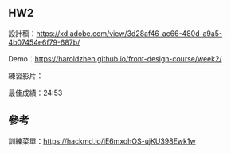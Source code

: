 
## HW2
設計稿：https://xd.adobe.com/view/3d28af46-ac66-480d-a9a5-4b07454e6f79-687b/

Demo：https://haroldzhen.github.io/front-design-course/week2/

練習影片：

最佳成績：24:53



## 參考
訓練菜單：https://hackmd.io/iE6mxohOS-ujKU398Ewk1w

